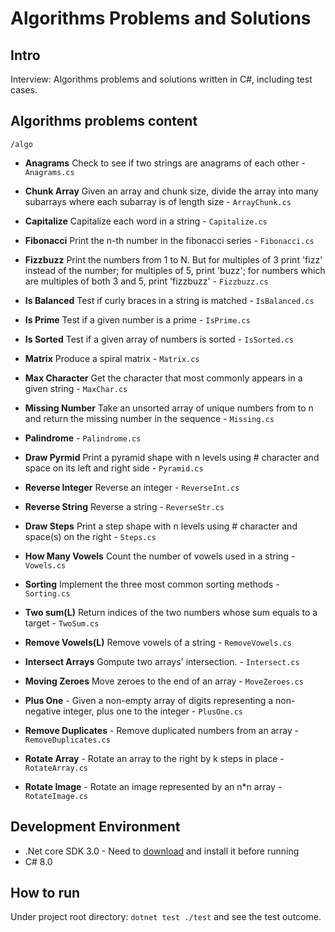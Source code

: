 # Algorithms Problems and Solutions

## Intro

Interview: Algorithms problems and solutions written in C#, including test cases.

## Algorithms problems content 
`/algo`

- **Anagrams** Check to see if two strings are anagrams of each other - `Anagrams.cs`
- **Chunk Array** Given an array and chunk size, divide the array into many subarrays where each subarray is of length size - `ArrayChunk.cs`
- **Capitalize** Capitalize each word in a string - `Capitalize.cs`
- **Fibonacci** Print the n-th number in the fibonacci series - `Fibonacci.cs`
- **Fizzbuzz** Print the numbers from 1 to N. But for multiples of 3 print 'fizz' instead of the number; for multiples of 5, print 'buzz'; for numbers which are multiples of both 3 and 5, print 'fizzbuzz' - `Fizzbuzz.cs`
- **Is Balanced** Test if curly braces in a string is matched - `IsBalanced.cs`
- **Is Prime** Test if a given number is a prime - `IsPrime.cs`
- **Is Sorted** Test if a given array of numbers is sorted - `IsSorted.cs`
- **Matrix** Produce a spiral matrix - `Matrix.cs`
- **Max Character** Get the character that most commonly appears in a given string  - `MaxChar.cs`
- **Missing Number** Take an unsorted array of unique numbers from to n and return the missing number in the sequence - `Missing.cs`
- **Palindrome** - `Palindrome.cs`
- **Draw Pyrmid** Print a pyramid shape with n levels using # character and space on its left and right side - `Pyramid.cs`
- **Reverse Integer** Reverse an integer - `ReverseInt.cs`
- **Reverse String** Reverse a string - `ReverseStr.cs`
- **Draw Steps** Print a step shape with n levels using # character and space(s) on the right - `Steps.cs`
- **How Many Vowels** Count the number of vowels used in a string - `Vowels.cs`

- **Sorting** Implement the three most common sorting methods - `Sorting.cs`
- **Two sum(L)** Return indices of the two numbers whose sum equals to a target - `TwoSum.cs`
- **Remove Vowels(L)** Remove vowels of a string - `RemoveVowels.cs`
- **Intersect Arrays** Gompute two arrays' intersection. - `Intersect.cs`
- **Moving Zeroes** Move zeroes to the end of an array - `MoveZeroes.cs`
- **Plus One** - Given a non-empty array of digits representing a non-negative integer, plus one to the integer - `PlusOne.cs`
- **Remove Duplicates** - Remove duplicated numbers from an array - `RemoveDuplicates.cs`
- **Rotate Array** - Rotate an array to the right by k steps in place - `RotateArray.cs`
- **Rotate Image** - Rotate an image represented by an n*n array - `RotateImage.cs`

## Development Environment

* .Net core SDK 3.0 - Need to [download](https://dotnet.microsoft.com/download) and install it before running
* C# 8.0

## How to run

Under project root directory: `dotnet test ./test` and see the test outcome.